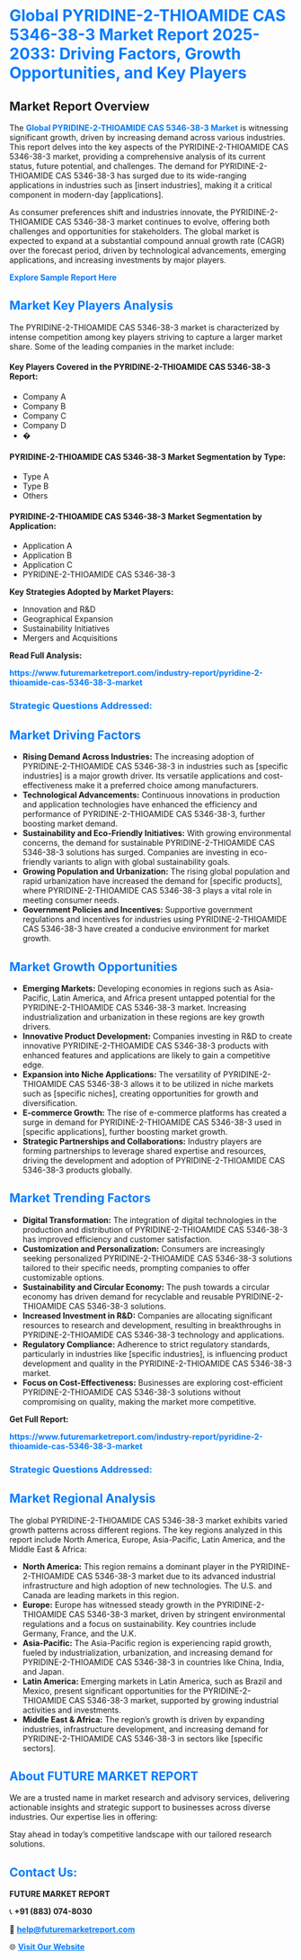 <h1 style="color: #007BFF;">Global PYRIDINE-2-THIOAMIDE CAS 5346-38-3 Market Report 2025-2033: Driving Factors, Growth Opportunities, and Key Players</h1>

<section id="overview">
<h2>Market Report Overview</h2>
<p>The <a href="https://www.futuremarketreport.com/industry-report/pyridine-2-thioamide-cas-5346-38-3-market" style="color: #007BFF; text-decoration: none;"><strong>Global PYRIDINE-2-THIOAMIDE CAS 5346-38-3 Market</strong></a> is witnessing significant growth, driven by increasing demand across various industries. This report delves into the key aspects of the PYRIDINE-2-THIOAMIDE CAS 5346-38-3 market, providing a comprehensive analysis of its current status, future potential, and challenges. The demand for PYRIDINE-2-THIOAMIDE CAS 5346-38-3 has surged due to its wide-ranging applications in industries such as [insert industries], making it a critical component in modern-day [applications].</p>
<p>As consumer preferences shift and industries innovate, the PYRIDINE-2-THIOAMIDE CAS 5346-38-3 market continues to evolve, offering both challenges and opportunities for stakeholders. The global market is expected to expand at a substantial compound annual growth rate (CAGR) over the forecast period, driven by technological advancements, emerging applications, and increasing investments by major players.</p>
</section>

<section id="overview">
<p><a href="https://www.futuremarketreport.com/request-sample/reportId=119917" style="color: #007BFF; text-decoration: none;"><strong>Explore Sample Report Here</strong></a></p>
</section>

<section id="key-players">
<h2 style="color: #007BFF;">Market Key Players Analysis</h2>
<p>The PYRIDINE-2-THIOAMIDE CAS 5346-38-3 market is characterized by intense competition among key players striving to capture a larger market share. Some of the leading companies in the market include:</p>
<h4>Key Players Covered in the PYRIDINE-2-THIOAMIDE CAS 5346-38-3 Report:</h4>
<ul><li>Company A</li><li>Company B</li><li>Company C</li><li>Company D</li><li>�</li></ul>
<h4>PYRIDINE-2-THIOAMIDE CAS 5346-38-3 Market Segmentation by Type:</h4>
<ul><li>Type A</li><li>Type B</li><li>Others</li></ul>

<h4>PYRIDINE-2-THIOAMIDE CAS 5346-38-3 Market Segmentation by Application:</h4>
<ul><li>Application A</li><li>Application B</li><li>Application C</li><li>PYRIDINE-2-THIOAMIDE CAS 5346-38-3</li></ul>
<p><strong>Key Strategies Adopted by Market Players:</strong></p>
<ul>
<li>Innovation and R&D</li>
<li>Geographical Expansion</li>
<li>Sustainability Initiatives</li>
<li>Mergers and Acquisitions</li>
</ul>
</section>

<section>
<p><strong>Read Full Analysis: </strong></p><a href="https://www.futuremarketreport.com/industry-report/pyridine-2-thioamide-cas-5346-38-3-market" style="color: #007BFF; text-decoration: none;"><strong>https://www.futuremarketreport.com/industry-report/pyridine-2-thioamide-cas-5346-38-3-market</strong></a>
<h3 style="color: #007BFF;">Strategic Questions Addressed:</h3>
</section>

<section id="driving-factors">
<h2 style="color: #007BFF;">Market Driving Factors</h2>
<ul>
<li><strong>Rising Demand Across Industries:</strong> The increasing adoption of PYRIDINE-2-THIOAMIDE CAS 5346-38-3 in industries such as [specific industries] is a major growth driver. Its versatile applications and cost-effectiveness make it a preferred choice among manufacturers.</li>
<li><strong>Technological Advancements:</strong> Continuous innovations in production and application technologies have enhanced the efficiency and performance of PYRIDINE-2-THIOAMIDE CAS 5346-38-3, further boosting market demand.</li>
<li><strong>Sustainability and Eco-Friendly Initiatives:</strong> With growing environmental concerns, the demand for sustainable PYRIDINE-2-THIOAMIDE CAS 5346-38-3 solutions has surged. Companies are investing in eco-friendly variants to align with global sustainability goals.</li>
<li><strong>Growing Population and Urbanization:</strong> The rising global population and rapid urbanization have increased the demand for [specific products], where PYRIDINE-2-THIOAMIDE CAS 5346-38-3 plays a vital role in meeting consumer needs.</li>
<li><strong>Government Policies and Incentives:</strong> Supportive government regulations and incentives for industries using PYRIDINE-2-THIOAMIDE CAS 5346-38-3 have created a conducive environment for market growth.</li>
</ul>
</section>

<section id="growth-opportunities">
<h2 style="color: #007BFF;">Market Growth Opportunities</h2>
<ul>
<li><strong>Emerging Markets:</strong> Developing economies in regions such as Asia-Pacific, Latin America, and Africa present untapped potential for the PYRIDINE-2-THIOAMIDE CAS 5346-38-3 market. Increasing industrialization and urbanization in these regions are key growth drivers.</li>
<li><strong>Innovative Product Development:</strong> Companies investing in R&D to create innovative PYRIDINE-2-THIOAMIDE CAS 5346-38-3 products with enhanced features and applications are likely to gain a competitive edge.</li>
<li><strong>Expansion into Niche Applications:</strong> The versatility of PYRIDINE-2-THIOAMIDE CAS 5346-38-3 allows it to be utilized in niche markets such as [specific niches], creating opportunities for growth and diversification.</li>
<li><strong>E-commerce Growth:</strong> The rise of e-commerce platforms has created a surge in demand for PYRIDINE-2-THIOAMIDE CAS 5346-38-3 used in [specific applications], further boosting market growth.</li>
<li><strong>Strategic Partnerships and Collaborations:</strong> Industry players are forming partnerships to leverage shared expertise and resources, driving the development and adoption of PYRIDINE-2-THIOAMIDE CAS 5346-38-3 products globally.</li>
</ul>
</section>

<section id="trending-factors">
<h2 style="color: #007BFF;">Market Trending Factors</h2>
<ul>
<li><strong>Digital Transformation:</strong> The integration of digital technologies in the production and distribution of PYRIDINE-2-THIOAMIDE CAS 5346-38-3 has improved efficiency and customer satisfaction.</li>
<li><strong>Customization and Personalization:</strong> Consumers are increasingly seeking personalized PYRIDINE-2-THIOAMIDE CAS 5346-38-3 solutions tailored to their specific needs, prompting companies to offer customizable options.</li>
<li><strong>Sustainability and Circular Economy:</strong> The push towards a circular economy has driven demand for recyclable and reusable PYRIDINE-2-THIOAMIDE CAS 5346-38-3 solutions.</li>
<li><strong>Increased Investment in R&D:</strong> Companies are allocating significant resources to research and development, resulting in breakthroughs in PYRIDINE-2-THIOAMIDE CAS 5346-38-3 technology and applications.</li>
<li><strong>Regulatory Compliance:</strong> Adherence to strict regulatory standards, particularly in industries like [specific industries], is influencing product development and quality in the PYRIDINE-2-THIOAMIDE CAS 5346-38-3 market.</li>
<li><strong>Focus on Cost-Effectiveness:</strong> Businesses are exploring cost-efficient PYRIDINE-2-THIOAMIDE CAS 5346-38-3 solutions without compromising on quality, making the market more competitive.</li>
</ul>
</section>

<section>
<p><strong>Get Full Report: </strong></p><a href="https://www.futuremarketreport.com/industry-report/pyridine-2-thioamide-cas-5346-38-3-market" style="color: #007BFF; text-decoration: none;"><strong>https://www.futuremarketreport.com/industry-report/pyridine-2-thioamide-cas-5346-38-3-market</strong></a>
<h3 style="color: #007BFF;">Strategic Questions Addressed:</h3>
</section>


<section id="regional-analysis">
<h2 style="color: #007BFF;">Market Regional Analysis</h2>
<p>The global PYRIDINE-2-THIOAMIDE CAS 5346-38-3 market exhibits varied growth patterns across different regions. The key regions analyzed in this report include North America, Europe, Asia-Pacific, Latin America, and the Middle East & Africa:</p>
<ul>
<li><strong>North America:</strong> This region remains a dominant player in the PYRIDINE-2-THIOAMIDE CAS 5346-38-3 market due to its advanced industrial infrastructure and high adoption of new technologies. The U.S. and Canada are leading markets in this region.</li>
<li><strong>Europe:</strong> Europe has witnessed steady growth in the PYRIDINE-2-THIOAMIDE CAS 5346-38-3 market, driven by stringent environmental regulations and a focus on sustainability. Key countries include Germany, France, and the U.K.</li>
<li><strong>Asia-Pacific:</strong> The Asia-Pacific region is experiencing rapid growth, fueled by industrialization, urbanization, and increasing demand for PYRIDINE-2-THIOAMIDE CAS 5346-38-3 in countries like China, India, and Japan.</li>
<li><strong>Latin America:</strong> Emerging markets in Latin America, such as Brazil and Mexico, present significant opportunities for the PYRIDINE-2-THIOAMIDE CAS 5346-38-3 market, supported by growing industrial activities and investments.</li>
<li><strong>Middle East & Africa:</strong> The region’s growth is driven by expanding industries, infrastructure development, and increasing demand for PYRIDINE-2-THIOAMIDE CAS 5346-38-3 in sectors like [specific sectors].</li>
</ul>
</section>

<footer>
<h2 style="color: #007BFF;">About FUTURE MARKET REPORT</h2>
<p>We are a trusted name in market research and advisory services, delivering actionable insights and strategic support to businesses across diverse industries. Our expertise lies in offering:</p>

<p>Stay ahead in today’s competitive landscape with our tailored research solutions.</p>

<h2 style="color: #007BFF;">Contact Us:</h2>
<p><strong>FUTURE MARKET REPORT</strong></p>
<p>📞 <strong>+91 (883) 074-8030</strong></p>
<p>📧 <strong><a href="mailto:help@futuremarketreport.com" style="color: #007BFF;">help@futuremarketreport.com</a></strong></p>
<p>🌐 <strong><a href="https://www.futuremarketreport.com/" style="color: #007BFF;">Visit Our Website</a></strong></p>
</footer>